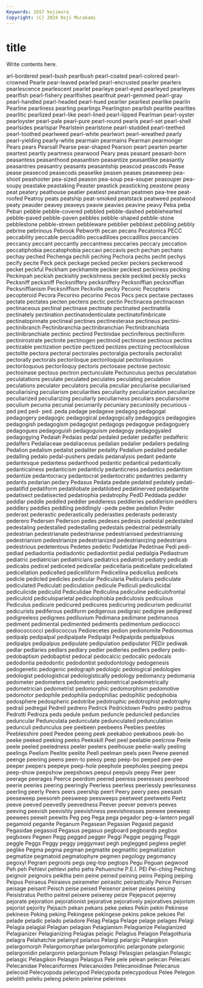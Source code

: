 ```yaml
---
Keywords: 1657 kojimura
Copyright: (C) 2024 Koji Murakami
---
```


# title

Write contents here.



arl-bordered pearl-bush pearlbush pearl-coated pearl-colored pearl-crowned Pearle pear-leaved pearled pearl-encrusted
pearler pearlers pearlescence pearlescent pearlet pearleye pearl-eyed pearleyed pearleyes pearlfish
pearl-fishery pearlfishes pearlfruit pearl-gemmed pearl-gray pearl-handled pearl-headed pearl-hued pearlier pearliest
pearlike pearlin Pearline pearliness pearling pearlings Pearlington pearlish pearlite pearlites
pearlitic pearlized pearl-like pearl-lined pearl-lipped Pearlman pearl-oyster pearloyster pearl-pale pearl-pure
pearl-round pearls pearl-set pearl-shell pearlsides pearlspar Pearlstein pearlstone pearl-studded pearl-teethed
pearl-toothed pearlweed pearl-white pearlwort pearl-wreathed pearly pearl-yielding pearly-white pearmain pearmains
Pearman pearmonger Pears pears Pearsall Pearse pear-shaped Pearson peart pearten
pearter peartest peartly peartness pearwood Peary peas peasant peasant-born peasantess
peasanthood peasantism peasantize peasantlike peasantly peasantries peasantry peasants peasantship peascod
peascods Pease pease peasecod peasecods peaselike peasen peases peaseweep pea-shoot
peashooter pea-sized peason pea-soup pea-souper peasouper pea-soupy peastake peastaking Peaster
peastick peasticking peastone peasy peat peatery peathouse peatier peatiest peatman
peatmen pea-tree peat-roofed Peatroy peats peatship peat-smoked peatstack peatweed peatwood
peaty peauder peavey peaveys peavie peavies peavine peavy Peba peba
Peban pebble pebble-covered pebbled pebble-dashed pebblehearted pebble-paved pebble-paven pebbles pebble-shaped
pebble-stone pebblestone pebble-strewn pebbleware pebblier pebbliest pebbling pebbly pebrine pebrinous
Pebrook Pebworth pecan pecans Pecatonica PECC peccability peccable peccadillo peccadilloes
peccadillos peccancies peccancy peccant peccantly peccantness peccaries peccary peccation peccatiphobia
peccatophobia peccavi peccavis pech pechan pechans pechay peched Pechenga pechili
peching Pechora pechs pecht pechys pecify pecite Peck peck peckage
pecked pecker peckers peckerwood pecket peckful Peckham peckhamite peckier peckiest
peckiness pecking Peckinpah peckish peckishly peckishness peckle peckled peckly pecks
Pecksniff pecksniff Pecksniffery pecksniffery Pecksniffian pecksniffian Pecksniffianism Pecksniffism Peckville pecky
Peconic Pecopteris pecopteroid Pecora Pecorino pecorino Pecos Pecs pecs pectase
pectases pectate pectates pecten pectens pectic pectin Pectinacea pectinacean pectinaceous
pectinal pectinase pectinate pectinated pectinatella pectinately pectination pectinatodenticulate pectinatofimbricate pectinatopinnate
pectineal pectines pectinesterase pectineus pectini- pectinibranch Pectinibranchia pectinibranchian Pectinibranchiata pectinibranchiate
pectinic pectinid Pectinidae pectiniferous pectiniform pectinirostrate pectinite pectinogen pectinoid pectinose
pectinous pectins pectizable pectization pectize pectized pectizes pectizing pectocellulose pectolite
pectora pectoral pectorales pectoralgia pectoralis pectoralist pectorally pectorals pectoriloque pectoriloquial
pectoriloquism pectoriloquous pectoriloquy pectoris pectosase pectose pectosic pectosinase pectous pectron
pectunculate Pectunculus pectus peculatation peculatations peculate peculated peculates peculating peculation
peculations peculator peculators peculia peculiar peculiarise peculiarised peculiarising peculiarism peculiarities
peculiarity peculiarization peculiarize peculiarized peculiarizing peculiarly peculiarness peculiars peculiarsome peculium
pecunia pecunial pecuniarily pecuniary pecuniosity pecunious -ped ped ped- ped.
peda pedage pedagese pedagog pedagogal pedagogery pedagogic pedagogical pedagogically pedagogics
pedagogies pedagogish pedagogism pedagogist pedagogs pedagogue pedagoguery pedagogues pedagoguish pedagoguism
pedagogy pedagogyaled pedagogying Pedaiah Pedaias pedal pedaled pedaler pedalfer pedalferic
pedalfers Pedaliaceae pedaliaceous pedalian pedalier pedaliers pedaling Pedalion pedalism pedalist
pedaliter pedality Pedalium pedalled pedaller pedalling pedalo pedal-pushers pedals pedanalysis
pedant pedante pedantesque pedantess pedanthood pedantic pedantical pedantically pedanticalness pedanticism
pedanticly pedanticness pedantics pedantism pedantize pedantocracy pedantocrat pedantocratic pedantries pedantry
pedants pedarian pedary Pedasus Pedata pedate pedated pedately pedati- pedatifid
pedatiform pedatilobate pedatilobed pedatinerved pedatipartite pedatisect pedatisected pedatrophia pedatrophy PedD
Peddada pedder peddlar peddle peddled peddler peddleress peddleries peddlerism peddlers
peddlery peddles peddling peddlingly -pede pedee pedelion Peder pederast pederastic
pederastically pederasties pederasts pederasty pederero Pedersen Pederson pedes pedeses pedesis
pedestal pedestaled pedestaling pedestalled pedestalling pedestals pedestrial pedestrially pedestrian pedestrianate
pedestrianise pedestrianised pedestrianising pedestrianism pedestrianize pedestrianized pedestrianizing pedestrians pedestrious pedetentous
Pedetes pedetic Pedetidae Pedetinae Pedi pedi- pediad pediadontia pediadontic pediadontist
pedial pedialgia Pediastrum pediatric pediatrician pediatricians pediatrics pediatrist pediatry pedicab
pedicabs pedicel pediceled pedicellar pedicellaria pedicellate pedicellated pedicellation pedicelled pedicelliform
Pedicellina pedicellus pedicels pedicle pedicled pedicles pedicular Pedicularia Pedicularis pediculate
pediculated Pediculati pediculation pedicule Pediculi pediculicidal pediculicide pediculid Pediculidae Pediculina
pediculine pediculofrontal pediculoid pediculoparietal pediculophobia pediculosis pediculous Pediculus pedicure pedicured
pedicures pedicuring pedicurism pedicurist pedicurists pediferous pediform pedigerous pedigraic pedigree
pedigreed pedigreeless pedigrees pediluvium Pedimana pedimane pedimanous pediment pedimental pedimented
pediments pedimentum pediococci pediococcocci pediococcus Pedioecetes pedion pedionomite Pedionomus pedipalp
pedipalpal pedipalpate Pedipalpi Pedipalpida pedipalpous pedipalps pedipalpus pedipulate pedipulation pedipulator
PEDir pediwak pedlar pedlaries pedlars pedlary pedler pedleries pedlers pedlery
pedo- pedobaptism pedobaptist pedocal pedocalcic pedocalic pedocals pedodontia pedodontic pedodontist
pedodontology pedogenesis pedogenetic pedogenic pedograph pedologic pedological pedologies pedologist pedologistical
pedologistically pedology pedomancy pedomania pedometer pedometers pedometric pedometrical pedometrically pedometrician
pedometrist pedomorphic pedomorphism pedomotive pedomotor pedophile pedophilia pedophiliac pedophilic pedophobia
pedosphere pedospheric pedotribe pedotrophic pedotrophist pedotrophy pedrail pedregal Pedrell pedrero
Pedrick Pedricktown Pedro pedro pedros Pedrotti Pedroza peds pedule pedum
peduncle peduncled peduncles peduncular Pedunculata pedunculate pedunculated pedunculation pedunculi pedunculus
pee peebeen peebeens Peebles peebles Peeblesshire peed Peedee peeing peek
peekaboo peekaboos peek-bo peeke peeked peeking peeks Peekskill Peel peel
peelable peelcrow Peele peele peeled peeledness peeler peelers peelhouse peelie-wally
peeling peelings Peelism Peelite peelite Peell peelman peels peen Peene
peened peenge peening peens peen-to peeoy peep peep-bo peeped pee-pee
peeper peepers peepeye peep-hole peephole peepholes peeping peeps peep-show peepshow
peepshows peepul peepuls peepy Peer peer peerage peerages Peerce peerdom
peered peeress peeresses peerhood peerie peeries peering peeringly Peerless peerless
peerlessly peerlessness peerling peerly Peers peers peership peert Peery peery
pees peesash peeseweep peesoreh peesweep peesweeps peetweet peetweets Peetz peeve
peeved peevedly peevedness Peever peever peevers peeves peeving peevish peevishly
peevishness peevishnesses peewee peeweep peewees peewit peewits Peg peg Pega
pega pegador peg-a-lantern pegall pegamoid peganite Peganum Pegasean Pegasian Pegasid
pegasid Pegasidae pegasoid Pegasus pegasus pegboard pegboards pegbox pegboxes Pegeen
Pegg pegged pegger Peggi Peggie pegging Peggir peggle Peggs Peggy
peggy peggymast pegh peglegged pegless peglet peglike Pegma pegma pegman
pegmatite pegmatitic pegmatization pegmatize pegmatoid pegmatophyre pegmen pegology pegomancy pegoxyl
Pegram pegroots pegs peg-top pegtops Pegu Peguan pegwood Peh peh
Pehlevi pehlevi peho pehs Pehuenche P.E.I. PEI Pei-ching Peiching peignoir
peignoirs peiktha pein peine peined peining peins Peiping peiping Peipus
Peiraeus Peiraievs peirameter peirastic peirastically Peirce Peirsen peisage peisant Peisch
peise peised Peisenor peiser peises peising Peisistratus Peitho peitrel peixere
peixerey peize Pejepscot pejerrey pejorate pejoration pejorationist pejorative pejoratively pejoratives
pejorism pejorist pejority Pejsach pekan pekans peke pekes Pekin pekin
Pekinese pekinese Peking peking Pekingese pekingese pekins pekoe pekoes Pel
pelade peladic pelado peladore Pelag Pelaga Pelage pelage pelages Pelagi
Pelagia pelagial Pelagian pelagian Pelagianism Pelagianize Pelagianized Pelagianizer Pelagianizing Pelagias
pelagic Pelagius Pelagon Pelagothuria pelagra Pelahatchie pelamyd pelanos Pelargi pelargic
Pelargikon pelargomorph Pelargomorphae pelargomorphic pelargonate pelargonic pelargonidin pelargonin pelargonium Pelasgi
Pelasgian pelasgian Pelasgic pelasgic Pelasgikon Pelasgoi Pelasgus Pele pele pelean
pelecan Pelecani Pelecanidae Pelecaniformes Pelecanoides Pelecanoidinae Pelecanus pelecoid Pelecyopoda pelecypod
Pelecypoda pelecypodous Pelee Pelegon pelelith peleliu peleng pelerin pelerine pelerines
